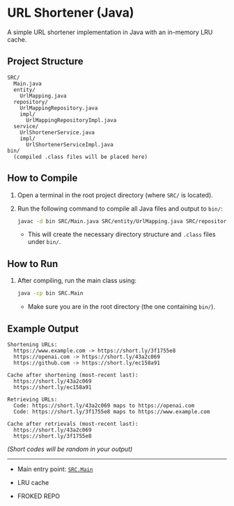 # URL Shortener (Java)

A simple URL shortener implementation in Java with an in-memory LRU cache.

## Project Structure

```
SRC/
  Main.java
  entity/
    UrlMapping.java
  repository/
    UrlMappingRepository.java
    impl/
      UrlMappingRepositoryImpl.java
  service/
    UrlShortenerService.java
    impl/
      UrlShortenerServiceImpl.java
bin/
  (compiled .class files will be placed here)
```

## How to Compile

1. Open a terminal in the root project directory (where `SRC/` is located).
2. Run the following command to compile all Java files and output to `bin/`:

   ```sh
   javac -d bin SRC/Main.java SRC/entity/UrlMapping.java SRC/repository/UrlMappingRepository.java SRC/repository/impl/UrlMappingRepositoryImpl.java SRC/service/UrlShortenerService.java SRC/service/impl/UrlShortenerServiceImpl.java
   ```

   - This will create the necessary directory structure and `.class` files under `bin/`.

## How to Run

1. After compiling, run the main class using:

   ```sh
   java -cp bin SRC.Main
   ```

   - Make sure you are in the root directory (the one containing `bin/`).

## Example Output

```
Shortening URLs:
  https://www.example.com -> https://short.ly/3f1755e8
  https://openai.com -> https://short.ly/43a2c069
  https://github.com -> https://short.ly/ec158a91

Cache after shortening (most-recent last):
  https://short.ly/43a2c069
  https://short.ly/ec158a91

Retrieving URLs:
  Code: https://short.ly/43a2c069 maps to https://openai.com
  Code: https://short.ly/3f1755e8 maps to https://www.example.com

Cache after retrievals (most-recent last):
  https://short.ly/43a2c069
  https://short.ly/3f1755e8
```

*(Short codes will be random in your output)*

---

- Main entry point: [`SRC.Main`](SRC/Main.java)
- LRU cache

- FROKED REPO
